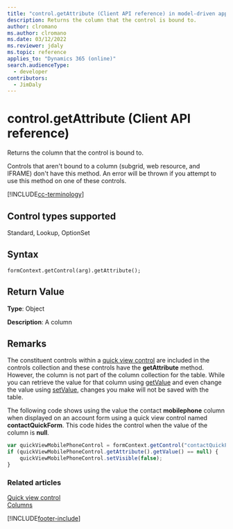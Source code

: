 ```yaml
---
title: "control.getAttribute (Client API reference) in model-driven apps| MicrosoftDocs"
description: Returns the column that the control is bound to.
author: clromano
ms.author: clromano
ms.date: 03/12/2022
ms.reviewer: jdaly
ms.topic: reference
applies_to: "Dynamics 365 (online)"
search.audienceType: 
  - developer
contributors:
  - JimDaly
---
```

# control.getAttribute (Client API reference)

Returns the column that the control is bound to.

Controls that aren't bound to a column (subgrid, web resource, and IFRAME) don't have this method. An error will be thrown if you attempt to use this method on one of these controls. 

[!INCLUDE[cc-terminology](../../../../data-platform/includes/cc-terminology.md)]

## Control types supported

Standard, Lookup, OptionSet

## Syntax

`formContext.getControl(arg).getAttribute();`

## Return Value

**Type**: Object

**Description**: A column

## Remarks

The constituent controls within a [quick view control](../formContext-ui-quickForms.md) are included in the controls collection and these controls have the **getAttribute** method. However, the column is not part of the column collection for the table. While you can retrieve the value for that column using [getValue](../attributes/getValue.md) and even change the value using [setValue](../attributes/setValue.md), changes you make will not be saved with the table.
 
The following code shows using the value the contact **mobilephone** column when displayed on an account form using a quick view control named **contactQuickForm**. This code hides the control when the value of the column is **null**.

```JavaScript
var quickViewMobilePhoneControl = formContext.getControl("contactQuickForm_contactQuickForm_contact_mobilephone");
if (quickViewMobilePhoneControl.getAttribute().getValue() == null) {
    quickViewMobilePhoneControl.setVisible(false);
}
```

### Related articles

[Quick view control](../formContext-ui-quickForms.md)   
[Columns](../attributes.md)




[!INCLUDE[footer-include](../../../../../includes/footer-banner.md)]
